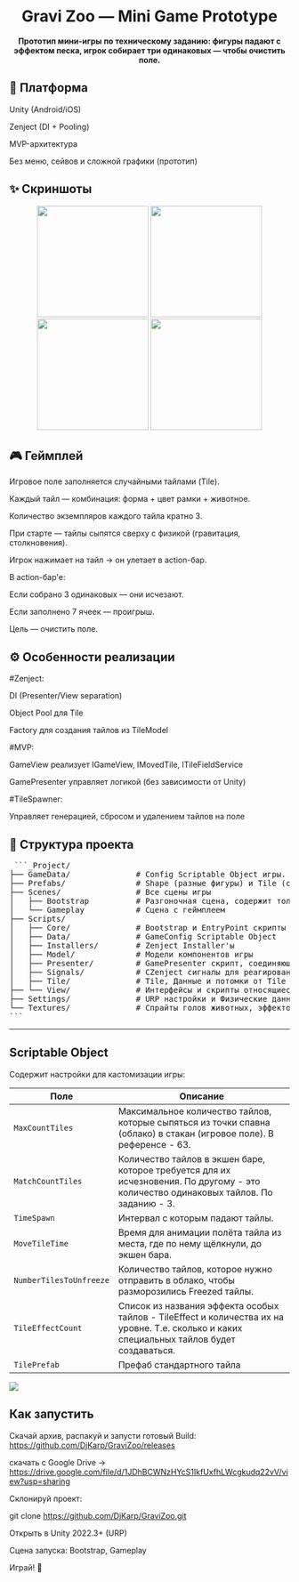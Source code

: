 <h1 align="center">Gravi Zoo — Mini Game Prototype</h1>

<p align="center"><b>Прототип мини-игры по техническому заданию: фигуры падают с эффектом песка, игрок собирает три одинаковых — чтобы очистить поле.</b></p>

## 🧰 Платформа
Unity (Android/iOS)

Zenject (DI + Pooling)

MVP-архитектура

Без меню, сейвов и сложной графики (прототип)

## ✨ Скриншоты
<p align="center">
<img src="https://redleggames.com/Games/GraviZoo/GraviZoo_Screen_01.png" width="200"/>
<img src="https://redleggames.com/Games/GraviZoo/GraviZoo_Screen_02.png" width="200"/>
<img src="https://redleggames.com/Games/GraviZoo/GraviZoo_Screen_03.png" width="200"/>
<img src="https://redleggames.com/Games/GraviZoo/GraviZoo_Screen_04.png" width="200"/>
</p>
    
## 🎮 Геймплей
Игровое поле заполняется случайными тайлами (Tile).

Каждый тайл — комбинация: форма + цвет рамки + животное.

Количество экземпляров каждого тайла кратно 3.

При старте — тайлы сыпятся сверху с физикой (гравитация, столкновения).

Игрок нажимает на тайл → он улетает в action-бар.

В action-бар'е:

Если собрано 3 одинаковых — они исчезают.

Если заполнено 7 ячеек — проигрыш.

Цель — очистить поле.


## ⚙️ Особенности реализации
#Zenject:

DI (Presenter/View separation)

Object Pool для Tile

Factory для создания тайлов из TileModel

#MVP:

GameView реализует IGameView, IMovedTile, ITileFieldService

GamePresenter управляет логикой (без зависимости от Unity)

#TileSpawner:

Управляет генерацией, сбросом и удалением тайлов на поле


## 📁 Структура проекта
<pre> ```_Project/
├── GameData/              # Config Scriptable Object игры.
├── Prefabs/               # Shape (разные фигуры) и Tile (стандартный Tile и Tileas с эффектами) префабы. 
├── Scenes/                # Все сцены игры 
│   ├── Bootstrap          # Разгоночная сцена, содержит только загрузочный экран, с неё запускаются все остальные сцены
│   └── Gameplay           # Сцена с геймплеем
├── Scripts/
│   ├── Core/              # Bootstrap и EntryPoint скрипты
│   ├── Data/              # GameConfig Scriptable Object
│   ├── Installers/        # Zenject Installer'ы
│   ├── Model/             # Модели компонентов игры
│   ├── Presenter/         # GamePresenter скрипт, соединяющий между собой View и Model
│   ├── Signals/           # СZenject сигналы для реагирования на тестовый UI, для примера
│   ├── Tile/              # Tile, Данные и потомки от Tile
├── └── View/              # Интерфейсы и скрипты относящиеся к View
├── Settings/              # URP настройки и Физические данные
└── Textures/              # Спрайты голов животных, эффектов тайлов и UI. Sprite Atlas.
``` </pre>
---

## Scriptable Object
Содержит настройки для кастомизации игры:

| Поле                     | Описание                                                                                                                                          |
|--------------------------|---------------------------------------------------------------------------------------------------------------------------------------------------|
| `MaxCountTiles`          | Максимальное количество тайлов, которые сыпяться из точки спавна (облако) в стакан (игровое поле). В референсе - 63.                              |
| `MatchCountTiles`        | Количество тайлов в экшен баре, которое требуется для их исчезновения. По другому - это количество одинаковых тайлов. По заданию - 3.             |
| `TimeSpawn`              | Интервал с которым падают тайлы.                                                                                                                  |
| `MoveTileTime`           | Время для анимации полёта тайла из места, где по нему щёлкнули, до экшен бара.                                                                    |
| `NumberTilesToUnfreeze`  | Количество тайлов, которое нужно отправить в облако, чтобы разморозились Freezed тайлы.                                                           |
| `TileEffectCount`        | Список из названия эффекта особых тайлов - TileEffect и количества их на уровне. Т.е. сколько и каких специальных тайлов будет создаваться.       |
| `TilePrefab`             | Префаб стандартного тайла                                                                                                                         |

<img src="https://redleggames.com/Games/GraviZoo/GraviZoo_GameConfig.png"/>


## Как запустить

Скачай архив, распакуй и запусти готовый Build:
https://github.com/DjKarp/GraviZoo/releases

скачать с Google Drive -> 
https://drive.google.com/file/d/1JDhBCWNzHYcS1IkfUxfhLWcgkudq22vV/view?usp=sharing


Склонируй проект:

git clone https://github.com/DjKarp/GraviZoo.git

Открыть в Unity 2022.3+ (URP)

Сцена запуска: Bootstrap, Gameplay

Играй! 🎉
